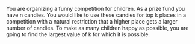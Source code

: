 You are organizing a funny competition for children. As a prize fund you have n candies. You would like to use these candies for top k places in a competition with a natural restriction that a higher place gets a larger number of candies. To make as many children happy as possible, you are going to find the largest value of k for which it is possible.
